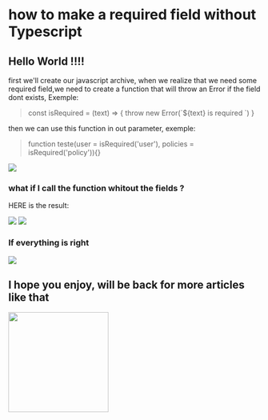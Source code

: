 # how to make a required field without Typescript

## Hello World !!!! 

first we'll create our javascript archive, when we realize that we need some required field,we need to create a function that will throw an Error if the field dont exists, Exemple:

> <p> const isRequired = (text) => { throw new Error(`${text} is required `) } </p>
 
 then we can use this function in out parameter, exemple:
 
> <p> function teste(user = isRequired('user'), policies = isRequired('policy')){}</p>

<img src="https://raw.githubusercontent.com/felipeimp22/JS-required-field-without-Typescript/master/assets/04.png">


### what if I call the function whitout the fields ?
HERE is the result:

<img src="https://github.com/felipeimp22/JS-required-field-without-Typescript/blob/master/assets/01.png?raw=true">

<img src="https://github.com/felipeimp22/JS-required-field-without-Typescript/blob/master/assets/03.png?raw=true">


### If everything is right 

<img src="https://github.com/felipeimp22/JS-required-field-without-Typescript/blob/master/assets/05.png?raw=true">


##  I hope you enjoy, will be back for more articles like that

<img src="https://www.papeldeparede.etc.br/fotos/wp-content/uploads/programador-de-game.jpg" height="200px">
